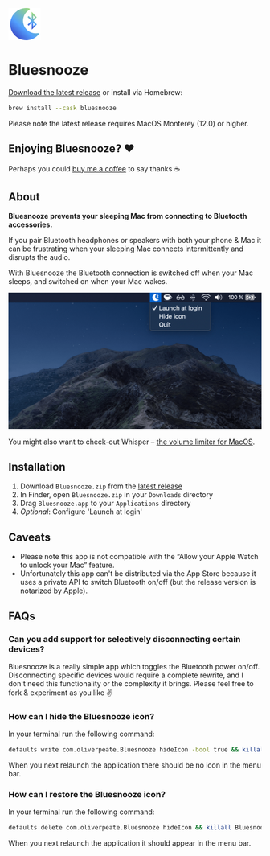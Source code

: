 ![Bluesnooze logo](images/icon.png)

# Bluesnooze

[Download the latest release][download-latest] or install via Homebrew:

```sh
brew install --cask bluesnooze
```

Please note the latest release requires MacOS Monterey (12.0) or higher.

## Enjoying Bluesnooze? ❤️

Perhaps you could [buy me a coffee](https://www.buymeacoffee.com/odlp) to say thanks :coffee:

## About

**Bluesnooze prevents your sleeping Mac from connecting to Bluetooth accessories.**

If you pair Bluetooth headphones or speakers with both your phone & Mac it can be frustrating when your sleeping Mac connects intermittently and disrupts the audio.

With Bluesnooze the Bluetooth connection is switched off when your Mac sleeps, and switched on when your Mac wakes.

![Screenshot showing Bluesnooze in the status bar](images/screenshot.png)

You might also want to check-out Whisper –  [the volume limiter for MacOS](https://apps.apple.com/gb/app/whisper-volume-limiter/id1438132944?mt=12).

## Installation

1. Download `Bluesnooze.zip` from the [latest release][download-latest]
1. In Finder, open `Bluesnooze.zip` in your `Downloads` directory
1. Drag `Bluesnooze.app` to your `Applications` directory
1. *Optional*: Configure 'Launch at login'

## Caveats

- Please note this app is not compatible with the “Allow your Apple Watch to unlock your Mac” feature.
- Unfortunately this app can't be distributed via the App Store because it uses a private API to switch Bluetooth on/off (but the release version is notarized by Apple).

[download-latest]: https://github.com/odlp/bluesnooze/releases/latest

## FAQs

### Can you add support for selectively disconnecting certain devices?

Bluesnooze is a really simple app which toggles the Bluetooth power on/off.
Disconnecting specific devices would require a complete rewrite, and I don't
need this functionality or the complexity it brings. Please feel free to fork &
experiment as you like ✌️

### How can I hide the Bluesnooze icon?

In your terminal run the following command:

```sh
defaults write com.oliverpeate.Bluesnooze hideIcon -bool true && killall Bluesnooze
```

When you next relaunch the application there should be no icon in the menu bar.

### How can I restore the Bluesnooze icon?

In your terminal run the following command:

```sh
defaults delete com.oliverpeate.Bluesnooze hideIcon && killall Bluesnooze
```

When you next relaunch the application it should appear in the menu bar.
